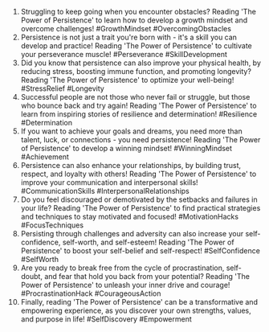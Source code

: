 1. Struggling to keep going when you encounter obstacles? Reading 'The Power of Persistence' to learn how to develop a growth mindset and overcome challenges! #GrowthMindset #OvercomingObstacles
2. Persistence is not just a trait you're born with - it's a skill you can develop and practice! Reading 'The Power of Persistence' to cultivate your perseverance muscle! #Perseverance #SkillDevelopment
3. Did you know that persistence can also improve your physical health, by reducing stress, boosting immune function, and promoting longevity? Reading 'The Power of Persistence' to optimize your well-being! #StressRelief #Longevity
4. Successful people are not those who never fail or struggle, but those who bounce back and try again! Reading 'The Power of Persistence' to learn from inspiring stories of resilience and determination! #Resilience #Determination
5. If you want to achieve your goals and dreams, you need more than talent, luck, or connections - you need persistence! Reading 'The Power of Persistence' to develop a winning mindset! #WinningMindset #Achievement
6. Persistence can also enhance your relationships, by building trust, respect, and loyalty with others! Reading 'The Power of Persistence' to improve your communication and interpersonal skills! #CommunicationSkills #InterpersonalRelationships
7. Do you feel discouraged or demotivated by the setbacks and failures in your life? Reading 'The Power of Persistence' to find practical strategies and techniques to stay motivated and focused! #MotivationHacks #FocusTechniques
8. Persisting through challenges and adversity can also increase your self-confidence, self-worth, and self-esteem! Reading 'The Power of Persistence' to boost your self-belief and self-respect! #SelfConfidence #SelfWorth
9. Are you ready to break free from the cycle of procrastination, self-doubt, and fear that hold you back from your potential? Reading 'The Power of Persistence' to unleash your inner drive and courage! #ProcrastinationHack #CourageousAction
10. Finally, reading 'The Power of Persistence' can be a transformative and empowering experience, as you discover your own strengths, values, and purpose in life! #SelfDiscovery #Empowerment